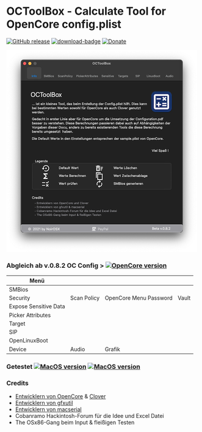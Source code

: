 # OCToolBox - Calculate Tool for OpenCore config.plist 

[![GitHub release](https://img.shields.io/github/release/webfalter/OCToolBox?include_prereleases=&sort=semver&color=blue)](https://github.com/webfalter/OCToolBox/releases/)
[![download-badge](https://img.shields.io/github/downloads/webfalter/OCToolBox/total.svg?style=flat-square "Download status")](https://github.com/webfalter/OCToolBox/releases/latest "Download status")
[![Donate](https://img.shields.io/badge/-Buy%20me%20a%20coffee-orange.svg)](https://www.paypal.com/paypalme/webfalter)

![](./img/info.png)

### Abgleich ab v.0.8.2 OC Config > [![OpenCore version](https://img.shields.io/badge/OpenCore-0.7.4+-informational.svg)](https://github.com/acidanthera/OpenCorePkg)

| Menü | | | |
| ------------------- | --------------------------------- | --------------------------------- | --------------------------------- |
| SMBios | | | | |
| Security | Scan Policy |  OpenCore Menu Password | Vault |
| Expose Sensitive Data |  | | | |
| Picker Attributes |  | | | |
| Target | | | | |
| SIP | | | | |
| OpenLinuxBoot | | | | |
| Device | Audio| Grafik | |


### Getestet [![MacOS version](https://img.shields.io/badge/Monterey-12.0.1-informational.svg)](https://www.apple.com/macos) [![MacOS version](https://img.shields.io/badge/Bigsur-11.6.1-informational.svg)](https://www.apple.com/macos)


### Credits
* [Entwicklern von OpenCore](https://github.com/acidanthera) & [Clover](https://github.com/CloverHackyColor/CloverBootloader)
* [Entwicklern von gfxutil](https://github.com/acidanthera/gfxutil)
* [Entwicklern von macserial](https://github.com/acidanthera/OpenCorePkg/tree/master/Utilities/macserial)
* Cobanramo Hackintosh-Forum für die Idee und Excel Datei
* The OSx86-Gang beim Input & fleißigen Testen
